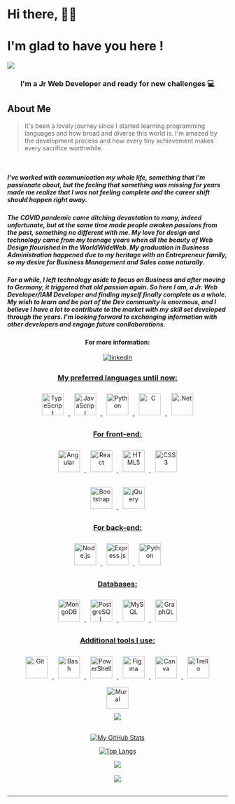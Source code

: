 # Hi there, 🙋‍♀️ 
# I'm glad to have you here !
![](./img/wd-banner.png)

<h3 align="center">I'm a Jr Web Developer and ready for new challenges 💻</h3>

## About Me

> It's been a lovely journey since I started 
> learning programming languages and how broad 
> and diverse this world is. I'm amazed by the 
> development process and how every tiny 
> achievement makes every sacrifice worthwhile. 

<br>

#####  I've worked with communication my whole life, something that I'm passionate about, but the feeling that something was missing for years made me realize that I was not feeling complete and the career shift should happen right away.

##### The COVID pandemic came ditching devastation to many, indeed unfortunate, but at the same time made people awaken passions from the past, something no different with me. My love for design and technology came from my teenage years when all the beauty of Web Design flourished in the WorldWideWeb. My graduation in Business Administration happened due to my heritage with an Entrepreneur family, so my desire for Business Management and Sales came naturally.

##### For a while, I left technology aside to focus on Business and after moving to Germany, it triggered that old passion again. So here I am, a Jr. Web Developer/IAM Developer and finding myself finally complete as a whole. My wish to learn and be part of the Dev community is enormous, and I believe I have a lot to contribute to the market with my skill set developed through the years. I'm looking forward to exchanging information with other developers and engage future conllaborations.


<h4 align="center">For more information:</h4>
<div align="center">
<a href="https://www.linkedin.com/in/steffani-melo/" target="_blank">
<img src=https://img.shields.io/badge/linkedin-%231E77B5.svg?&style=for-the-badge&logo=linkedin&logoColor=white alt=linkedin style="margin-bottom: 5px;" />
</div>  

<h3 align="center">My preferred languages until now:</h3>
<div align="center">
 <img
    style="margin: 10px;"
    src="https://profilinator.rishav.dev/skills-assets/typescript-original.svg"
    alt="TypeScript"
    height="50"
  />
  <img
    style="margin: 10px;"
    src="https://profilinator.rishav.dev/skills-assets/javascript-original.svg"
    alt="JavaScript"
    height="50"
  />
    <img
    style="margin: 10px;"
    src="https://profilinator.rishav.dev/skills-assets/python-original.svg" alt="Python" height="50"
    alt="Python"
    height="50"
  />
      <img
    style="margin: 10px;"
    src="https://profilinator.rishav.dev/skills-assets/c-original.svg" alt="C" height="50"
    alt="C"
    height="50"
  />
        <img
    style="margin: 10px;"
    src="https://profilinator.rishav.dev/skills-assets/dot-net-original-wordmark.svg"
    alt=".Net"
    height="50"
  />
 
</div>

<h3 align="center">For front-end:</h3>
<div align="center">
<img
    style="margin: 10px;"
    src="https://profilinator.rishav.dev/skills-assets/angularjs-original.svg" alt="Angular" height="50"
    alt="Angular"
    height="50"
  />
  <img
    style="margin: 10px;"
    src="https://profilinator.rishav.dev/skills-assets/react-original-wordmark.svg"
    alt="React"
    height="50"
  />
  <img
    style="margin: 10px;"
    src="https://profilinator.rishav.dev/skills-assets/html5-original-wordmark.svg"
    alt="HTML5"
    height="50"
  />
  <img
    style="margin: 10px;"
    src="https://profilinator.rishav.dev/skills-assets/css3-original-wordmark.svg"
    alt="CSS3"
    height="50"
  />

  <img
    style="margin: 10px;"
    src="https://profilinator.rishav.dev/skills-assets/bootstrap-plain.svg"
    alt="Bootstrap"
    height="50"
  />
  <img
    style="margin: 10px;"
    src="https://camo.githubusercontent.com/c675d460b7ac7fce5f499e296b794f4fa1df71a8f0bd291d830376d911b71a81/68747470733a2f2f76342e6d6174657269616c2d75692e636f6d2f7374617469632f6c6f676f2e706e67"
    alt="jQuery"
    height="50"
  />
</div>

<h3 align="center">For back-end:</h3>
<div align="center">
  <img
    style="margin: 10px;"
    src="https://profilinator.rishav.dev/skills-assets/nodejs-original-wordmark.svg"
    alt="Node.js"
    height="50"
  />
  <img
    style="margin: 10px;"
    src="https://profilinator.rishav.dev/skills-assets/express-original-wordmark.svg"
    alt="Express.js"
    height="50"
  />
      <img
    style="margin: 10px;"
    src="https://profilinator.rishav.dev/skills-assets/python-original.svg" alt="Python" height="50"
    alt="Python"
    height="50"
  />
</div>

<h3 align="center">Databases:</h3>
<div align="center">
  <img
    style="margin: 10px;"
    src="https://profilinator.rishav.dev/skills-assets/mongodb-original-wordmark.svg"
    alt="MongoDB"
    height="50"
  />
  <img
    style="margin: 10px;"
    src="https://profilinator.rishav.dev/skills-assets/postgresql-original-wordmark.svg"
    alt="PostgreSQL"
    height="50"
  />
    <img
    style="margin: 10px;"
    src="https://profilinator.rishav.dev/skills-assets/mysql-original-wordmark.svg" alt="MySQL" height="50"
    alt="PostgreSQL"
    height="50"
  />
    <img
    style="margin: 10px;"
    src="https://profilinator.rishav.dev/skills-assets/graphql.png" alt="GraphQL" height="50"
    alt="GraphQL"
    height="50"
  />

  
</div>

<h3 align="center">Additional tools I use:</h3>
<div align="center">
  <img
    style="margin: 10px;"
    src="https://profilinator.rishav.dev/skills-assets/git-scm-icon.svg"
    alt="Git"
    height="50"
  />
  <img
    style="margin: 10px;"
    src="https://profilinator.rishav.dev/skills-assets/gnu_bash-icon.svg"
    alt="Bash"
    height="50"
  />
    <img
    style="margin: 10px;"
    src="https://profilinator.rishav.dev/skills-assets/powershell.png" alt="PowerShell" 
    alt="Bash"
    height="50"
  />
  <img
    style="margin: 10px;"
    src="https://cdn-icons-png.flaticon.com/512/5968/5968705.png"
    alt="Figma"
    height="50"
  />
  <img
    style="margin: 10px;"
    src="https://img.icons8.com/plasticine/344/canva.png"
    alt="Canva"
    height="50"
  />
  <img
    style="margin: 10px;"
    src="https://img.icons8.com/color/344/trello.png"
    alt="Trello"
    height="50"
  />
    <img
    style="margin: 10px;"
    src="https://www.vectorlogo.zone/logos/muralco/muralco-icon.svg"
    alt="Mural"
    height="50"
  />
</div>

<div align="center">
<a href="https://a.paddle.com/v2/click/16413/119403?link=1227">
      <img src="https://img.shields.io/badge/Supported%20by-VSCode%20Power%20User%20%E2%86%92-gray.svg?colorA=655BE1&colorB=4F44D6&style=for-the-badge"/>
    </a></div>

<br />
<div align="center">

[![My GitHub Stats](https://github-readme-stats.vercel.app/api/?username=steffanisartini&count_private=true&show_icons=true&theme=tokyonight&showicons=true)]()


[![Top Langs](https://github-readme-stats.vercel.app/api/top-langs/?username=steffanisartini&langs_count=8&theme=tokyonight&showicons=true)](https://github.com/anuraghazra/github-readme-stats)

</div>
 </div>
<div align="center">
<img src="https://komarev.com/ghpvc/?username=steffanisartini&&style=flat-square" align="center" />
</div>  
  

<br/>  

<div align="center">
            <a href="https://www.buymeacoffee.com/steffanisartini" target="_blank" style="display: inline-block;">
                <img
                    src="https://img.shields.io/badge/Donate-Buy%20Me%20A%20Coffee-orange.svg?style=flat-square&logo=buymeacoffee" 
                    align="center"
                />
            </a></div>
<br />

----
